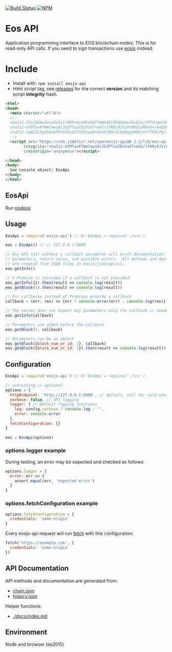 [![Build Status](https://travis-ci.org/EOSIO/eosjs-api.svg?branch=master)](https://travis-ci.org/EOSIO/eosjs-api)
[![NPM](https://img.shields.io/npm/v/eosjs-api.svg)](https://www.npmjs.org/package/eosjs-api)

# Eos API

Application programming interface to EOS blockchain nodes.  This is for
read-only API calls.  If you need to sign transactions use
[eosjs](https://github.com/eosio/eosjs) instead.

# Include

* Install with: `npm install eosjs-api`
* Html script tag, see [releases](https://github.com/EOSIO/eosjs-api/releases) for the correct **version** and its matching script **integrity** hash.

```html
<html>
<head>
  <meta charset="utf-8">
  <!--
  sha512-IYwj6GAwIesy8iGiIrO0X+AvxH5obQT76WkkGlZHQXq6wlEyNJnjYFPVnqwYSN8ub7TYw9uW+zV+LNSoDGIdOA== lib/eos-api.js
  sha512-mYMfavKfWmCmwoAl3bZPTuzI8zVaGT+mkS/JfKNj4JViRtNKdzpMDmV+/A4dQKWvZG0wiADIHa+eQ2MgX6LsJg== lib/eos-api.min.js
  sha512-1qWZJLIq3SAdnPPu6daLmZfSDInpxH+GUnb7BQs2CbG8wg3ANh/U+fTFRLPqr7Ob9dbNDhB1Pmmdpt/GVfznLA== lib/eos-api.min.js.map
  -->
  <script src="https://cdn.jsdelivr.net/npm/eosjs-api@6.3.2/lib/eos-api.min.js"
        integrity="sha512-mYMfavKfWmCmwoAl3bZPTuzI8zVaGT+mkS/JfKNj4JViRtNKdzpMDmV+/A4dQKWvZG0wiADIHa+eQ2MgX6LsJg=="
        crossorigin="anonymous"></script>

</head>
<body>
  See console object: EosApi
</body>
</html>
```


## EosApi

Run [nodeos](https://github.com/eosio/eos)

## Usage

```javascript
EosApi = require('eosjs-api') // Or EosApi = require('./src')

eos = EosApi() // // 127.0.0.1:8888

// Any API call without a callback parameter will print documentation: description,
// parameters, return value, and possible errors.  All methods and documentation
// are created from JSON files in eosjs/json/api/v1..
eos.getInfo()

// A Promise is returned if a callback is not provided.
eos.getInfo({}).then(result => console.log(result))
eos.getBlock(1).then(result => console.log(result))

// For callbacks instead of Promises provide a callback
callback = (err, res) => {err ? console.error(err) : console.log(res)}

// The server does not expect any parameters only the callback is needed
eos.getInfo(callback)

// Parameters are added before the callback
eos.getBlock(1, callback)

// Parameters can be an object
eos.getBlock({block_num_or_id: 1}, callback)
eos.getBlock({block_num_or_id: 1}).then(result => console.log(result))
```

## Configuration

```js
EosApi = require('eosjs-api') // Or EosApi = require('./src')

// everything is optional
options = {
  httpEndpoint: 'http://127.0.0.1:8888', // default, null for cold-storage
  verbose: false, // API logging
  logger: { // Default logging functions
    log: config.verbose ? console.log : '',
    error: console.error
  },
  fetchConfiguration: {}
}

eos = EosApi(options)
```
### options.logger example

During testing, an error may be expected and checked as follows:

```js
options.logger = {
  error: err => {
    assert.equal(err, 'expected error')
  }
}
```

### options.fetchConfiguration example

```js
options.fetchConfiguration = {
  credentials: 'same-origin'
}
```
Every eosjs-api request will run [fetch](https://github.com/github/fetch#sending-cookies) with this configuration:
```js
fetch('https://example.com', {
  credentials: 'same-origin'
})
```

## API Documentation

API methods and documentation are generated from:
* [chain.json](https://github.com/EOSIO/eosjs-api/blob/master/src/api/v1/chain.json)
* [history.json](https://github.com/EOSIO/eosjs-api/blob/master/src/api/v1/history.json)

Helper functions:
* [./docs/index.md](./docs/index.md)

## Environment

Node and browser (es2015)
